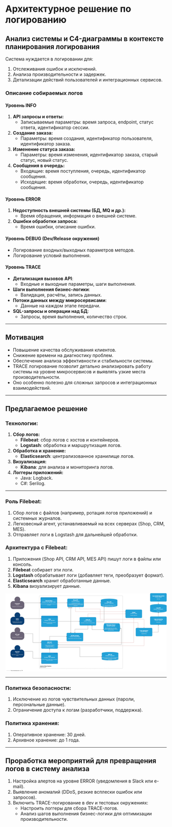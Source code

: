 # Архитектурное решение по логированию

## Анализ системы и C4-диаграммы в контексте планирования логирования

Система нуждается в логировании для:
1. Отслеживания ошибок и исключений.
2. Анализа производительности и задержек.
3. Детализации действий пользователей и интеграционных сервисов.

### Описание собираемых логов

#### Уровень INFO
1. **API запросы и ответы:**
    - Записываемые параметры: время запроса, endpoint, статус ответа, идентификатор сессии.
2. **Создание заказа:**
    - Параметры: время создания, идентификатор пользователя, идентификатор заказа.
3. **Изменение статуса заказа:**
    - Параметры: время изменения, идентификатор заказа, старый статус, новый статус.
4. **Сообщения в очередь:**
    - Входящие: время поступления, очередь, идентификатор сообщения.
    - Исходящие: время обработки, очередь, идентификатор сообщения.

#### Уровень ERROR
1. **Недоступность внешней системы (БД, MQ и др.):**
    - Время обращения, информация о внешней системе.
2. **Ошибки обработки запроса:**
    - Время ошибки, описание ошибки.

#### Уровень DEBUG (Dev/Release окружения)
- Логирование входных/выходных параметров методов.
- Логирование условий выполнения.

#### Уровень TRACE
- **Детализация вызовов API**:
   - Входные и выходные параметры, шаги выполнения.
- **Шаги выполнения бизнес-логики**:
   - Валидация, расчёты, запись данных.
- **Потоки данных между микросервисами**:
   - Данные на каждом этапе передачи.
- **SQL-запросы и операции над БД**:
   - Запросы, время выполнения, количество строк.

---

## Мотивация

- Повышение качества обслуживания клиентов. 
- Снижение времени на диагностику проблем. 
- Обеспечение анализа эффективности и стабильности системы. 
- TRACE логирование позволит детально анализировать работу системы на уровне микросервисов и выявлять узкие места производительности. 
- Оно особенно полезно для сложных запросов и интеграционных взаимодействий.

---

## Предлагаемое решение

### Технологии:
1. **Сбор логов:**
   - **Filebeat**: сбор логов с хостов и контейнеров.
   - **Logstash**: обработка и маршрутизация логов.
2. **Обработка и хранение:**
   - **Elasticsearch**: централизованное хранилище логов.
3. **Визуализация:**
   - **Kibana**: для анализа и мониторинга логов.
4. **Логгеры приложений:**
   - Java: Logback.
   - C#: Serilog.

---

### Роль Filebeat:
1. Сбор логов с файлов (например, ротация логов приложений) и системных журналов.
2. Легковесный агент, устанавливаемый на всех серверах (Shop, CRM, MES).
3. Отправляет логи в Logstash для дальнейшей обработки.

### Архитектура с Filebeat:
1. Приложения (Shop API, CRM API, MES API) пишут логи в файлы или консоль.
2. **Filebeat** собирает эти логи.
3. **Logstash** обрабатывает логи (добавляет теги, преобразует формат).
4. **Elasticsearch** хранит обработанные данные.
5. **Kibana** визуализирует данные.

![logging.png](logging.png)

---

### Политика безопасности:
1. Исключение из логов чувствительных данных (пароли, персональные данные).
2. Ограничение доступа к логам (разработчики, поддержка).

### Политика хранения:
1. Оперативное хранение: 30 дней.
2. Архивное хранение: до 1 года.

---

## Проработка мероприятий для превращения логов в систему анализа
1. Настройка алертов на уровне ERROR (уведомления в Slack или e-mail).
2. Выявление аномалий (DDoS, резкие всплески ошибок или запросов).
3. Включить TRACE-логирование в dev и тестовых окружениях:
   - Настроить логгеры для сбора TRACE-логов.
   - Анализ шагов выполнения бизнес-логики для оптимизации производительности.
